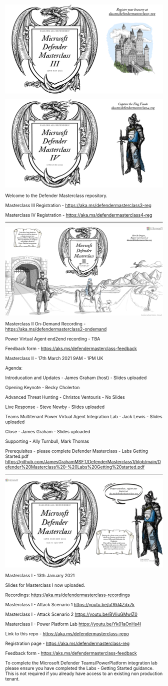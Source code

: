 ![image](https://github.com/JamesGrahamMSFT/DefenderMasterclass1/blob/main/Defender%20Masterclass%203%20-%20Image%20concept.png)

![image](https://github.com/JamesGrahamMSFT/DefenderMasterclass1/blob/main/Defender%20Masterclass%204%20-%20Image%20concept.png)

Welcome to the Defender Masterclass repository. 

Masterclass III Registration - https://aka.ms/defendermasterclass3-reg

Masterclass IV Registration - https://aka.ms/defendermasterclass4-reg

------------------------------------------------------------------------------------------------------------------
![image](https://github.com/JamesGrahamMSFT/DefenderMasterclass1/blob/main/Defender%20Masterclass%202%20-%20Image%20Final.png)

Masterclass II On-Demand Recording - https://aka.ms/defendermasterclass2-ondemand

Power Virtual Agent end2end recording - TBA

Feedback form - https://aks.ms/defendermasterclass-feedback

Masterclass II - 17th March 2021 9AM - 1PM UK

Agenda:

Introducation and Updates - James Graham (host) - Slides uploaded

Opening Keynote - Becky Cholerton

Advanced Threat Hunting - Christos Ventouris - No Slides

Live Response - Steve Newby - Slides uploaded

Teams Multitenant Power Virtual Agent Integration Lab - Jack Lewis - Slides uploaded

Close - James Graham - Slides uploaded

Supporting - Ally Turnbull, Mark Thomas

Prerequisites - please complete Defender Masterclass - Labs Getting Started.pdf https://github.com/JamesGrahamMSFT/DefenderMasterclass1/blob/main/Defender%20Masterclass%20-%20Labs%20Getting%20started.pdf

----------------------------------------------------------------------------------------------------

![image](https://github.com/JamesGrahamMSFT/DefenderMasterclass1/blob/main/Defender%20Masterclass%201%20-%20Image%20Final.png)

Masterclass I - 13th January 2021

Slides for Masterclass I now uploaded.

Recordings: https://aka.ms/defendermasterclass-recordings

Masterclass I - Attack Scenario 1 https://youtu.be/ufRkI4Zdx7k

Masterclass I - Attack Scenario 2 https://youtu.be/BVIiuGMwlZ0

Masterclass I - Power Platform Lab https://youtu.be/Yk01aOnHs4I

Link to this repo - https://aka.ms/defendermasterclass-repo

Registration page - https://aka.ms/defendermasterclass-reg

Feedback form - https://aks.ms/defendermasterclass-feedback


To complete the Microsoft Defender Teams/PowerPlatform integration lab please ensure you have completed the Labs - Getting Started guidance. This is not required if you already have access to an existing non production tenant. 



